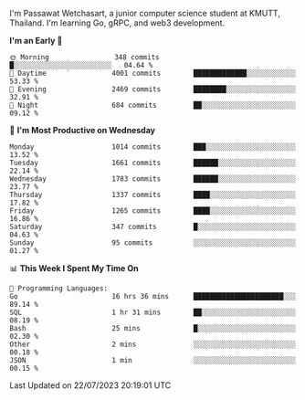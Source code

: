 
I'm Passawat Wetchasart, a junior computer science student at KMUTT, Thailand. I'm learning Go, gRPC, and web3 development.



<!--START_SECTION:waka-->
**I'm an Early 🐤** 

```text
🌞 Morning                348 commits         █░░░░░░░░░░░░░░░░░░░░░░░░   04.64 % 
🌆 Daytime                4001 commits        █████████████░░░░░░░░░░░░   53.33 % 
🌃 Evening                2469 commits        ████████░░░░░░░░░░░░░░░░░   32.91 % 
🌙 Night                  684 commits         ██░░░░░░░░░░░░░░░░░░░░░░░   09.12 % 
```
📅 **I'm Most Productive on Wednesday** 

```text
Monday                   1014 commits        ███░░░░░░░░░░░░░░░░░░░░░░   13.52 % 
Tuesday                  1661 commits        ██████░░░░░░░░░░░░░░░░░░░   22.14 % 
Wednesday                1783 commits        ██████░░░░░░░░░░░░░░░░░░░   23.77 % 
Thursday                 1337 commits        ████░░░░░░░░░░░░░░░░░░░░░   17.82 % 
Friday                   1265 commits        ████░░░░░░░░░░░░░░░░░░░░░   16.86 % 
Saturday                 347 commits         █░░░░░░░░░░░░░░░░░░░░░░░░   04.63 % 
Sunday                   95 commits          ░░░░░░░░░░░░░░░░░░░░░░░░░   01.27 % 
```


📊 **This Week I Spent My Time On** 

```text
💬 Programming Languages: 
Go                       16 hrs 36 mins      ██████████████████████░░░   89.14 % 
SQL                      1 hr 31 mins        ██░░░░░░░░░░░░░░░░░░░░░░░   08.19 % 
Bash                     25 mins             █░░░░░░░░░░░░░░░░░░░░░░░░   02.30 % 
Other                    2 mins              ░░░░░░░░░░░░░░░░░░░░░░░░░   00.18 % 
JSON                     1 min               ░░░░░░░░░░░░░░░░░░░░░░░░░   00.15 % 
```


 Last Updated on 22/07/2023 20:19:01 UTC
<!--END_SECTION:waka-->

<!--
**markpassawat/markpassawat** is a ✨ _special_ ✨ repository because its `README.md` (this file) appears on your GitHub profile.

Here are some ideas to get you started:

- 🔭 I’m currently working on ...
- 🌱 I’m currently learning ...
- 👯 I’m looking to collaborate on ...
- 🤔 I’m looking for help with ...
- 💬 Ask me about ...
- 📫 How to reach me: ...
- 😄 Pronouns: He/Him
- ⚡ Fun fact: ...
-->
